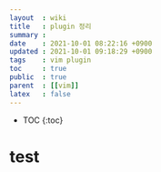 ```yaml
---
layout  : wiki
title   : plugin 정리
summary : 
date    : 2021-10-01 08:22:16 +0900
updated : 2021-10-01 09:18:29 +0900
tags    : vim plugin
toc     : true
public  : true
parent  : [[vim]]
latex   : false
---
```

* TOC
{:toc}

# test 
# 
